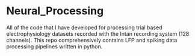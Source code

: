 # Neural_Processing
All of the code that I have developed for processing trial based electrophysiology datasets recorded with the Intan recording system (128 channels). This repo comprehensively contains LFP and spiking data processing pipelines written in python.  
